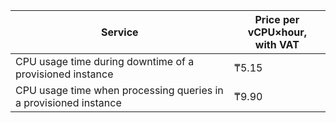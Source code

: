 | Service | Price per vCPU×hour, <br>with VAT |
| ---- | ---- |
| CPU usage time during downtime of a provisioned instance | ₸5.15 |
| CPU usage time when processing queries in a provisioned instance | ₸9.90 |